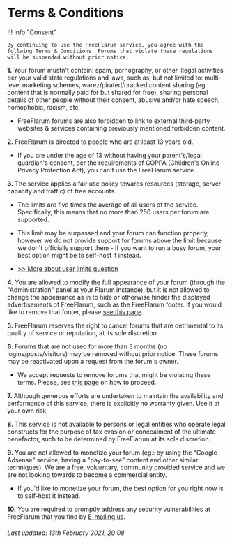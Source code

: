 # Terms & Conditions

!!! info "Consent"

    By continuing to use the FreeFlarum service, you agree with the follwing Terms & Conditions. Forums that violate these regulations will be suspended without prior notice.

**1.** Your forum mustn't contain: spam, pornography, or other illegal activities per your valid state regulations and laws, such as, but not limited to: multi-level marketing schemes, warez/pirated/cracked content sharing (eg.: content that is normally paid for but shared for free), sharing personal details of other people without their consent, abusive and/or hate speech, homophobia, racism, etc.

  - FreeFlarum forums are also forbidden to link to external third-party websites & services containing previously mentioned forbidden content.

**2.** FreeFlarum is directed to people who are at least 13 years old.

  - If you are under the age of 13 without having your parent's/legal guardian's consent, per the requirements of COPPA (Children's Online Privacy Protection Act), you can't use the FreeFlarum service.

**3.** The service applies a fair use policy towards resources (storage, server capacity and traffic) of free accounts.

  - The limits are five times the average of all users of the service. Specifically, this means that no more than 250 users per forum are supported.

  - This limit may be surpassed and your forum can function properly, however we do not provide support for forums above the limit because we don't officially support them - if you want to run a busy forum, your best option might be to self-host it instead.

  - [>> More about user limits question](https://discuss.flarum.org/d/7585-free-flarum-hosting-on-an-expert-platform-by-freeflarum-com/2069)

**4.** You are allowed to modify the full appearance of your forum (through the "Administration" panel at your Flarum instance), but it is not allowed to change the appearance as in to hide or otherwise hinder the displayed advertisements of FreeFlarum, such as the FreeFlarum footer. If you would like to remove that footer, please [see this page](./faq/#can-i-pay-to-remove-the-powered-by-freeflarum-footer-for-my-or-other-forum).

**5.** FreeFlarum reserves the right to cancel forums that are detrimental to its quality of service or reputation, at its sole discretion.

**6.** Forums that are not used for more than 3 months (no logins/posts/visitors) may be removed without prior notice. These forums may be reactivated upon a request from the forum's owner.

  - We accept requests to remove forums that might be violating these terms. Please, see [this page](./faq/#can-i-report-a-forum-that-violates-your-terms-conditions-or-is-inappropriate-by-any-other-means) on how to proceed.

**7.** Although generous efforts are undertaken to maintain the availability and performance of this service, there is explicitly no warranty given. Use it at your own risk.

**8.** This service is not available to persons or legal entities who operate legal constructs for the purpose of tax evasion or concealment of the ultimate benefactor, such to be determined by FreeFlarum at its sole discretion.

**9.** You are not allowed to monetize your forum (eg.: by using the "Google Adsense" service, having a "pay-to-see" content and other similar techniques). We are a free, voluentary, community provided service and we are not looking towards to become a commercial entity.

  - If you'd like to monetize your forum, the best option for you right now is to self-host it instead.

**10.** You are required to promptly address any security vulnerabilities at FreeFlarum that you find by [E-mailing us](mailto:info@freeflarum.com).

<p align="center">
    <h6><i>Last updated: 13th February 2021, 20:08</i></h6>
</p>
